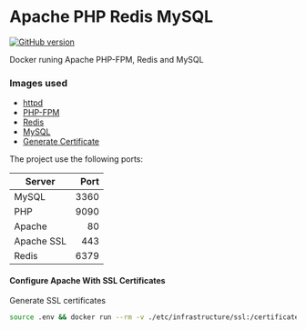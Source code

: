 # Apache PHP Redis MySQL
[![GitHub version](https://badge.fury.io/gh/cgarde89%2Fdocker-apache-php-redis-mysql.svg)](https://badge.fury.io/gh/cgarde89%2Fdocker-apache-php-redis-mysql)

Docker runing Apache PHP-FPM, Redis and MySQL

### Images used

- [httpd](https://hub.docker.com/layers/httpd/library/httpd/2.4.41-alpine/images/sha256-4df91a8788e987e74b16b02e328b204fc1fe8329143dc249be7e37d330277ba1)
- [PHP-FPM](https://hub.docker.com/layers/php/library/php/7.4.5-fpm-alpine/images/sha256-797c1e43838377697511f3ac06e1ae741f257f89f2ede06da37e647dd6d05ccb)
- [Redis](https://hub.docker.com/layers/redis/library/redis/5.0.7-alpine/images/sha256-166c09afbde11b339de35a8a894556584a17e21256ca7dd8a60c879fcda8fb1d)
- [MySQL](https://hub.docker.com/layers/mysql/library/mysql/8/images/sha256-09de7b17af0c17d397e6b69ff841756b80074aed00c1e91d7bc0f3caa5512113)
- [Generate Certificate](https://hub.docker.com/r/jacoelho/generate-certificate)

The project use the following ports:

| **Server** | **Port** |
| ---------- | --------: |
| MySQL      | 3360     |
| PHP | 9090 |
| Apache | 80 |
| Apache SSL | 443 |
| Redis | 6379 |

#### Configure Apache With SSL Certificates

Generate SSL certificates

```bash
source .env && docker run --rm -v ./etc/infrastructure/ssl:/certificates -e "SERVER=$APACHE_HOST" jacoelho/generate-certificate
```

